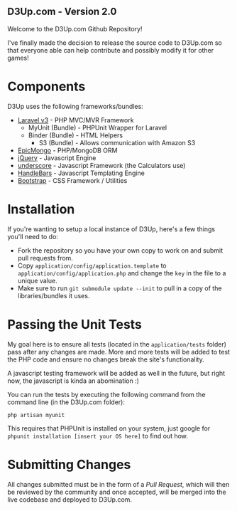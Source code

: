 D3Up.com - Version 2.0
---

Welcome to the D3Up.com Github Repository!

I've finally made the decision to release the source code to D3Up.com so that everyone able can help contribute and possibly modify it for other games!

Components
===

D3Up uses the following frameworks/bundles:

- [Laravel v3](http://laravel.com) - PHP MVC/MVR Framework
  - MyUnit (Bundle) - PHPUnit Wrapper for Laravel
  - Binder (Bundle) - HTML Helpers
	- S3 (Bundle) - Allows communication with Amazon S3
- [EpicMongo](http://github.com/aaroncox/epicmongo) - PHP/MongoDB ORM
- [jQuery](http://jquery.com) - Javascript Engine
- [underscore](http://underscorejs.org) - Javascript Framework (the Calculators use)
- [HandleBars](http://handlebarsjs.com) - Javascript Templating Engine
- [Bootstrap](twitter.github.com/bootstrap/base-css.html) - CSS Framework / Utilities

Installation
===

If you're wanting to setup a local instance of D3Up, here's a few things you'll need to do:

- Fork the repository so you have your own copy to work on and submit pull requests from.
- Copy `application/config/application.template` to `application/config/application.php` and change the `key` in the file to a unique value.
- Make sure to run `git submodule update --init` to pull in a copy of the libraries/bundles it uses.

Passing the Unit Tests
===

My goal here is to ensure all tests (located in the `application/tests` folder) pass after any changes are made. More and more tests will be added to test the PHP code and ensure no changes break the site's functionality.

A javascript testing framework will be added as well in the future, but right now, the javascript is kinda an abomination :)

You can run the tests by executing the following command from the command line (in the D3Up.com folder):

`php artisan myunit`

This requires that PHPUnit is installed on your system, just google for `phpunit installation [insert your OS here]` to find out how.

Submitting Changes
===

All changes submitted must be in the form of a *Pull Request*, which will then be reviewed by the community and once accepted, will be merged into the live codebase and deployed to D3Up.com.

